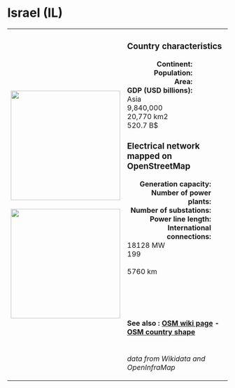 # Israel (IL)

<table width="90%">
<tr>
<td>
<img src="http://commons.wikimedia.org/wiki/Special:FilePath/Flag%20of%20Israel.svg" width="250">
<br><br>
<img src="http://commons.wikimedia.org/wiki/Special:FilePath/Israel%20%28orthographic%20projection%29%20with%20disputed%20territories.svg" width="250"></td>
<td>
<h3>Country characteristics</h3>
<div style="display: inline-block;text-align:right;margin-right:30px;font-weight: bold;">
Continent:<br>Population:<br>Area:<br>GDP (USD billions):
</div>
<div style="display: inline-block;">
Asia<br>9,840,000<br>20,770 km2<br>520.7 B$
</div>
<h3>Electrical network mapped on OpenStreetMap</h3>
<div style="display: inline-block;text-align:right;margin-right:30px;font-weight: bold;">Generation capacity:<br>
Number of power plants:<br>
Number of substations:<br>
Power line length:<br>
International connections:<br>
</div>
<div style="display: inline-block;">18128 MW<br>
199<br>
<br>
5760 km<br>
<br>
</div>

<br><br><h4>See also :
<a href="https://wiki.openstreetmap.org/wiki/Power_networks/Israel" target="_blank">OSM wiki page</a> -
<a href="https://openstreetmap.org/relation/1473946" target="_blank">OSM country shape</a>
</h4>

<br><i>data from Wikidata and OpenInfraMap</i>
</td>
</tr>
</table>




